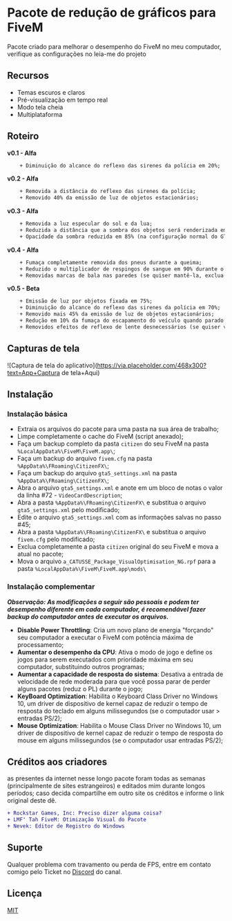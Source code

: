 # Pacote de redução de gráficos para FiveM
Pacote criado para melhorar o desempenho do FiveM no meu computador, verifique as configurações no leia-me do projeto


## Recursos
- Temas escuros e claros
- Pré-visualização em tempo real
- Modo tela cheia
- Multiplataforma


## Roteiro
**v0.1 - Alfa**
```diff
    + Diminuição do alcance do reflexo das sirenes da polícia em 20%;
```
**v0.2 - Alfa**
```diff
    + Removida a distância do reflexo das sirenes da polícia;
    + Removido 40% da emissão de luz de objetos estacionários;
```
**v0.3 - Alfa**
```diff
    + Removida a luz especular do sol e da lua;
    + Reduzida a distância que a sombra dos objetos será renderizada em 40%;
    + Opacidade da sombra reduzida em 85% (na configuração normal do GTAV)
```
**v0.4 - Alfa**
```diff
    + Fumaça completamente removida dos pneus durante a queima;
    + Reduzido o multiplicador de respingos de sangue em 90% durante o combate;
    + Removidas marcas de bala nas paredes (se quiser mantê-la, exclua os arquivos "decals_cs.dat" e "decals.dat"
```
**v0.5 - Beta**
```diff
    + Emissão de luz por objetos fixada em 75%;
    + Diminuição do alcance do reflexo das sirenes da polícia em 70%;
    + Removido mais 45% da emissão de luz de objetos estacionários;
    + Redução em 10% da fumaça do escapamento do veículo quando parado (se quiser voltar ao original, exclua os arquivos "vehicles.meta");
    + Removidos efeitos de reflexo de lente desnecessários (se quiser voltar ao original, exclua os arquivos "lensflare_f.xml", "lensflare_m.xml" e "lensflare_t.xml");
```
## Capturas de tela
![Captura de tela do aplicativo](https://via.placeholder.com/468x300?text=App+Captura de tela+Aqui)

## Instalação
### **Instalação básica**
- Extraia os arquivos do pacote para uma pasta na sua área de trabalho;
- Limpe completamente o cache do FiveM (script anexado);
- Faça um backup completo da pasta `citizen` do seu FiveM na pasta `%LocalAppData%\FiveM\FiveM.app\`;
- Faça um backup do arquivo `fivem.cfg` na pasta `%AppData%\FRoaming\CitizenFX\`;
- Faça um backup do arquivo `gta5_settings.xml` na pasta `%AppData%\FRoaming\CitizenFX\`;
- Abra o arquivo `gta5_settings.xml` e anote em um bloco de notas o valor da linha #72 - `VideoCardDescription`;
- Abra a pasta `%AppData%\FRoaming\CitizenFX\` e substitua o arquivo `gta5_settings.xml` pelo modificado;
- Edite o arquivo `gta5_settings.xml` com as informações salvas no passo #45;
- Abra a pasta `%AppData%\FRoaming\CitizenFX\` e substitua o arquivo `fivem.cfg` pelo modificado;
- Exclua completamente a pasta `citizen` original do seu FiveM e mova a atual no pacote;
- Mova o arquivo `a_CATUSSE_Package_VisualOptimisation_NG.rpf` para a pasta `%LocalAppData%\FiveM\FiveM.app\mods\`

### **Instalação complementar**
***Observação: As modificações a seguir são pessoais e podem ter desempenho diferente em cada computador, é recomendável fazer backup do computador antes de executar os arquivos.***

- **Disable Power Throttling**: Cria um novo plano de energia "forçando" seu computador a executar o FiveM com potência máxima de processamento;
- **Aumentar o desempenho da CPU**: Ativa o modo de jogo e define os jogos para serem executados com prioridade máxima em seu computador, substituindo outros programas;
- **Aumentar a capacidade de resposta do sistema**: Desativa a entrada de velocidade de rede moderada para que você possa parar de perder alguns pacotes (reduz o PL) durante o jogo;
- **KeyBoard Optimization**: Habilita o Keyboard Class Driver no Windows 10, um driver de dispositivo de kernel capaz de reduzir o tempo de resposta do teclado em alguns milissegundos (se o computador usar > entradas PS/2);
- **Mouse Optimization**: Habilita o Mouse Class Driver no Windows 10, um driver de dispositivo de kernel capaz de reduzir o tempo de resposta do mouse em alguns milissegundos (se o computador usar entradas PS/2);
## Créditos aos criadores
as presentes da internet nesse longo pacote foram todas as semanas (principalmente de sites estrangeiros) e editados mim durante longos períodos; caso decida compartilhe em outro site os créditos e informe o link original deste dê.

```diff
+ Rockstar Games, Inc: Preciso dizer alguma coisa?
+ LMF' Tah FiveM: Otimização Visual do Pacote
+ Nevek: Editor de Registro do Windows
```
## Suporte
Qualquer problema com travamento ou perda de FPS, entre em contato comigo pelo Ticket no [Discord](https://discord.gg/qCF9AbFDq5) do canal.

## Licença
[MIT](https://github.com/ricardo-codes/Graphics-Reduction-Pack-for-FiveM/blob/183aa1e35f59bc11f9df9c434236a02c26d77e81/LICENSE)
